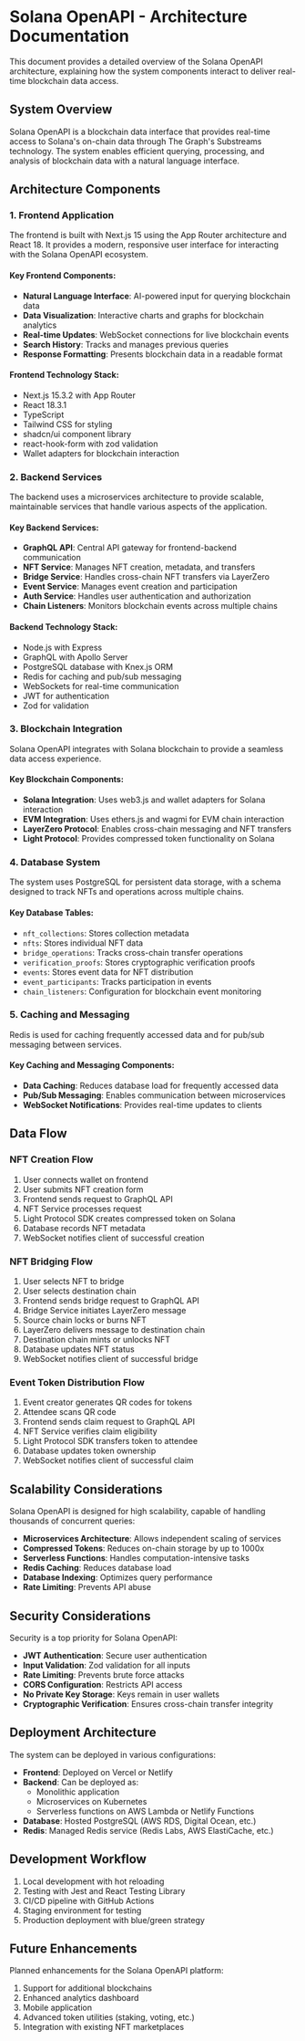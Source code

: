 # Solana OpenAPI - Architecture Documentation

This document provides a detailed overview of the Solana OpenAPI architecture, explaining how the system components interact to deliver real-time blockchain data access.

## System Overview

Solana OpenAPI is a blockchain data interface that provides real-time access to Solana's on-chain data through The Graph's Substreams technology. The system enables efficient querying, processing, and analysis of blockchain data with a natural language interface.

## Architecture Components

### 1. Frontend Application

The frontend is built with Next.js 15 using the App Router architecture and React 18. It provides a modern, responsive user interface for interacting with the Solana OpenAPI ecosystem.

#### Key Frontend Components:

- **Natural Language Interface**: AI-powered input for querying blockchain data
- **Data Visualization**: Interactive charts and graphs for blockchain analytics
- **Real-time Updates**: WebSocket connections for live blockchain events
- **Search History**: Tracks and manages previous queries
- **Response Formatting**: Presents blockchain data in a readable format

#### Frontend Technology Stack:

- Next.js 15.3.2 with App Router
- React 18.3.1
- TypeScript
- Tailwind CSS for styling
- shadcn/ui component library
- react-hook-form with zod validation
- Wallet adapters for blockchain interaction

### 2. Backend Services

The backend uses a microservices architecture to provide scalable, maintainable services that handle various aspects of the application.

#### Key Backend Services:

- **GraphQL API**: Central API gateway for frontend-backend communication
- **NFT Service**: Manages NFT creation, metadata, and transfers
- **Bridge Service**: Handles cross-chain NFT transfers via LayerZero
- **Event Service**: Manages event creation and participation
- **Auth Service**: Handles user authentication and authorization
- **Chain Listeners**: Monitors blockchain events across multiple chains

#### Backend Technology Stack:

- Node.js with Express
- GraphQL with Apollo Server
- PostgreSQL database with Knex.js ORM
- Redis for caching and pub/sub messaging
- WebSockets for real-time communication
- JWT for authentication
- Zod for validation

### 3. Blockchain Integration

Solana OpenAPI integrates with Solana blockchain to provide a seamless data access experience.

#### Key Blockchain Components:

- **Solana Integration**: Uses web3.js and wallet adapters for Solana interaction
- **EVM Integration**: Uses ethers.js and wagmi for EVM chain interaction
- **LayerZero Protocol**: Enables cross-chain messaging and NFT transfers
- **Light Protocol**: Provides compressed token functionality on Solana

### 4. Database System

The system uses PostgreSQL for persistent data storage, with a schema designed to track NFTs and operations across multiple chains.

#### Key Database Tables:

- `nft_collections`: Stores collection metadata
- `nfts`: Stores individual NFT data
- `bridge_operations`: Tracks cross-chain transfer operations
- `verification_proofs`: Stores cryptographic verification proofs
- `events`: Stores event data for NFT distribution
- `event_participants`: Tracks participation in events
- `chain_listeners`: Configuration for blockchain event monitoring

### 5. Caching and Messaging

Redis is used for caching frequently accessed data and for pub/sub messaging between services.

#### Key Caching and Messaging Components:

- **Data Caching**: Reduces database load for frequently accessed data
- **Pub/Sub Messaging**: Enables communication between microservices
- **WebSocket Notifications**: Provides real-time updates to clients

## Data Flow

### NFT Creation Flow

1. User connects wallet on frontend
2. User submits NFT creation form
3. Frontend sends request to GraphQL API
4. NFT Service processes request
5. Light Protocol SDK creates compressed token on Solana
6. Database records NFT metadata
7. WebSocket notifies client of successful creation

### NFT Bridging Flow

1. User selects NFT to bridge
2. User selects destination chain
3. Frontend sends bridge request to GraphQL API
4. Bridge Service initiates LayerZero message
5. Source chain locks or burns NFT
6. LayerZero delivers message to destination chain
7. Destination chain mints or unlocks NFT
8. Database updates NFT status
9. WebSocket notifies client of successful bridge

### Event Token Distribution Flow

1. Event creator generates QR codes for tokens
2. Attendee scans QR code
3. Frontend sends claim request to GraphQL API
4. NFT Service verifies claim eligibility
5. Light Protocol SDK transfers token to attendee
6. Database updates token ownership
7. WebSocket notifies client of successful claim

## Scalability Considerations

Solana OpenAPI is designed for high scalability, capable of handling thousands of concurrent queries:

- **Microservices Architecture**: Allows independent scaling of services
- **Compressed Tokens**: Reduces on-chain storage by up to 1000x
- **Serverless Functions**: Handles computation-intensive tasks
- **Redis Caching**: Reduces database load
- **Database Indexing**: Optimizes query performance
- **Rate Limiting**: Prevents API abuse

## Security Considerations

Security is a top priority for Solana OpenAPI:

- **JWT Authentication**: Secure user authentication
- **Input Validation**: Zod validation for all inputs
- **Rate Limiting**: Prevents brute force attacks
- **CORS Configuration**: Restricts API access
- **No Private Key Storage**: Keys remain in user wallets
- **Cryptographic Verification**: Ensures cross-chain transfer integrity

## Deployment Architecture

The system can be deployed in various configurations:

- **Frontend**: Deployed on Vercel or Netlify
- **Backend**: Can be deployed as:
  - Monolithic application
  - Microservices on Kubernetes
  - Serverless functions on AWS Lambda or Netlify Functions
- **Database**: Hosted PostgreSQL (AWS RDS, Digital Ocean, etc.)
- **Redis**: Managed Redis service (Redis Labs, AWS ElastiCache, etc.)

## Development Workflow

1. Local development with hot reloading
2. Testing with Jest and React Testing Library
3. CI/CD pipeline with GitHub Actions
4. Staging environment for testing
5. Production deployment with blue/green strategy

## Future Enhancements

Planned enhancements for the Solana OpenAPI platform:

1. Support for additional blockchains
2. Enhanced analytics dashboard
3. Mobile application
4. Advanced token utilities (staking, voting, etc.)
5. Integration with existing NFT marketplaces
